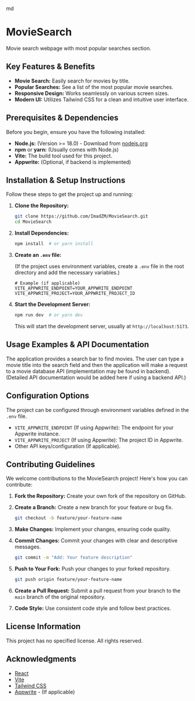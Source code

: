 md
# MovieSearch

Movie search webpage with most popular searches section.

## Key Features & Benefits

*   **Movie Search:** Easily search for movies by title.
*   **Popular Searches:** See a list of the most popular movie searches.
*   **Responsive Design:**  Works seamlessly on various screen sizes.
*   **Modern UI:** Utilizes Tailwind CSS for a clean and intuitive user interface.

## Prerequisites & Dependencies

Before you begin, ensure you have the following installed:

*   **Node.js:** (Version >= 18.0) -  Download from [nodejs.org](https://nodejs.org/)
*   **npm** or **yarn:** (Usually comes with Node.js)
*   **Vite:** The build tool used for this project.
*   **Appwrite:** (Optional, if backend is implemented)

## Installation & Setup Instructions

Follow these steps to get the project up and running:

1.  **Clone the Repository:**

    ```bash
    git clone https://github.com/ImadZM/MovieSearch.git
    cd MovieSearch
    ```

2.  **Install Dependencies:**

    ```bash
    npm install  # or yarn install
    ```

3.  **Create an `.env` file:**

    (If the project uses environment variables, create a `.env` file in the root directory and add the necessary variables.)

    ```
    # Example (if applicable)
    VITE_APPWRITE_ENDPOINT=YOUR_APPWRITE_ENDPOINT
    VITE_APPWRITE_PROJECT=YOUR_APPWRITE_PROJECT_ID
    ```

4.  **Start the Development Server:**

    ```bash
    npm run dev  # or yarn dev
    ```

    This will start the development server, usually at `http://localhost:5173`.

## Usage Examples & API Documentation

The application provides a search bar to find movies.  The user can type a movie title into the search field and then the application will make a request to a movie database API (implementation may be found in backend).
(Detailed API documentation would be added here if using a backend API.)

## Configuration Options

The project can be configured through environment variables defined in the `.env` file.

*   `VITE_APPWRITE_ENDPOINT` (If using Appwrite):  The endpoint for your Appwrite instance.
*   `VITE_APPWRITE_PROJECT` (If using Appwrite):  The project ID in Appwrite.
*   Other API keys/configuration (If applicable).

## Contributing Guidelines

We welcome contributions to the MovieSearch project!  Here's how you can contribute:

1.  **Fork the Repository:** Create your own fork of the repository on GitHub.

2.  **Create a Branch:**  Create a new branch for your feature or bug fix.

    ```bash
    git checkout -b feature/your-feature-name
    ```

3.  **Make Changes:** Implement your changes, ensuring code quality.

4.  **Commit Changes:** Commit your changes with clear and descriptive messages.

    ```bash
    git commit -m "Add: Your feature description"
    ```

5.  **Push to Your Fork:** Push your changes to your forked repository.

    ```bash
    git push origin feature/your-feature-name
    ```

6.  **Create a Pull Request:** Submit a pull request from your branch to the `main` branch of the original repository.

7.  **Code Style:** Use consistent code style and follow best practices.

## License Information

This project has no specified license. All rights reserved.

## Acknowledgments

*   [React](https://react.dev/)
*   [Vite](https://vitejs.dev/)
*   [Tailwind CSS](https://tailwindcss.com/)
*   [Appwrite](https://appwrite.io/) - (If applicable)